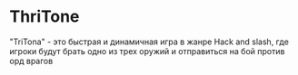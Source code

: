# ThriTone
"TriTona" - это быстрая и динамичная игра в жанре Hack and slash, где игроки будут брать одно из трех оружий и отправиться на бой против орд врагов
